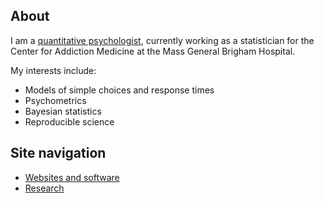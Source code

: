 ## About

I am a [quantitative psychologist](http://www.apa.org/research/tools/quantitative/), currently working as a statistician for the Center for Addiction Medicine at the Mass General Brigham Hospital.

My interests include:

* Models of simple choices and response times
* Psychometrics
* Bayesian statistics
* Reproducible science

## Site navigation

* [Websites and software](docs/C01_P000_Links.md)
* [Research](docs/C02_P000_Research.md)
